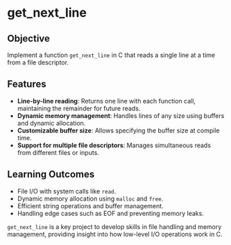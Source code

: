 # get_next_line

## Objective
Implement a function `get_next_line` in C that reads a single line at a time from a file descriptor.

## Features
- **Line-by-line reading**: Returns one line with each function call, maintaining the remainder for future reads.
- **Dynamic memory management**: Handles lines of any size using buffers and dynamic allocation.
- **Customizable buffer size**: Allows specifying the buffer size at compile time.
- **Support for multiple file descriptors**: Manages simultaneous reads from different files or inputs.

## Learning Outcomes
- File I/O with system calls like `read`.
- Dynamic memory allocation using `malloc` and `free`.
- Efficient string operations and buffer management.
- Handling edge cases such as EOF and preventing memory leaks.

`get_next_line` is a key project to develop skills in file handling and memory management, providing insight into how low-level I/O operations work in C.

